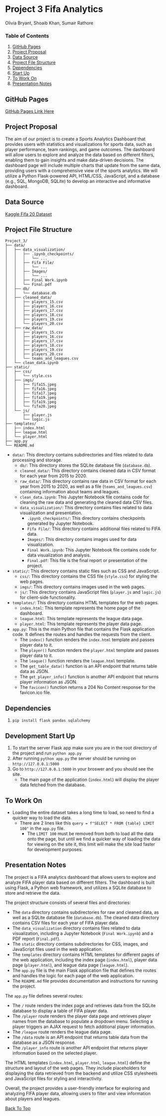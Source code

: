 # Project 3 Fifa Analytics
Olivia Bryant, Shoaib Khan, Sumair Rathore

### Table of Contents
1. [GitHub Pages](#github-pages)
2. [Project Proposal](#project-proposal)
3. [Data Source](#data-source)
4. [Project File Structure](#project-file-structure)
5. [Dependencies](#dependencies)
6. [Start Up](#development-start-up)
7. [To Work On](#to-work-on)
8. [Presentation Notes](#presentation-notes)

## GitHub Pages
[GitHub Pages Link Here](https://xlivia.github.io/project-3-sports-data/)

## Project Proposal
The aim of our project is to create a Sports Analytics Dashboard that provides users with statistics and visualizations for sports data, such as player performance, team rankings, and game outcomes.
The dashboard will allow users to explore and analyze the data based on different filters, enabling them to gain insights and make data-driven decisions.
The dashboard page will include multiple charts that update from the same data, providing users with a comprehensive view of the sports analytics.
We will utilize a Python Flask-powered API, HTML/CSS, JavaScript, and a database (e.g., SQL, MongoDB, SQLite) to develop an interactive and informative dashboard.

## Data Source
[Kaggle Fifa 20 Dataset](https://www.kaggle.com/datasets/stefanoleone992/fifa-20-complete-player-dataset?select=players_20.csv)

## Project File Structure
```
Project_3/
├── data/
│   ├── data_visualization/
│   │   ├── .ipynb_checkpoints/
│   │   │   └── ...
│   │   ├── Fifa File/
│   │   │   └── ...
│   │   ├── Images/
│   │   │   └── ...
│   │   ├── Final Work.ipynb
│   │   └── Final.pdf
│   ├── db/
│   │   └── database.db
│   ├── cleaned_data/
│   │   ├── players_15.csv
│   │   ├── players_16.csv
│   │   ├── players_17.csv
│   │   ├── players_18.csv
│   │   ├── players_19.csv
│   │   └── players_20.csv
│   ├── raw_data/
│   │   ├── players_15.csv
│   │   ├── players_16.csv
│   │   ├── players_17.csv
│   │   ├── players_18.csv
│   │   ├── players_19.csv
│   │   ├── players_20.csv
│   │   └── teams_and_leagues.csv
│   └── clean_data.ipynb
├── static/
│   ├── css/
│   │   └── style.css
│   ├── imgs/
│   │   ├── fifa15.jpeg
│   │   ├── fifa16.jpeg
│   │   ├── fifa17.jpeg
│   │   ├── fifa19.jpeg
│   │   ├── fifa19.jpeg
│   │   └── fifa20.jpeg
│   └── js/
│       ├── player.js
│       └── logic.js
├── templates/
│   ├── index.html
│   ├── league.html
│   └── player.html
├── app.py
└── README.md
```
- `data/`: This directory contains subdirectories and files related to data processing and storage.
    - `db/`: This directory stores the SQLite database file (`database.db`).
    - `cleaned_data/`: This directory contains cleaned data in CSV format for each year from 2015 to 2020.
    - `raw_data/`: This directory contains raw data in CSV format for each year from 2015 to 2020, as well as a file (`teams_and_leagues.csv`) containing information about teams and leagues.
    - `clean_data.ipynb`: This Jupyter Notebook file contains code for cleaning the raw data and generating the cleaned data CSV files.
    - `data_visualization/`: This directory contains files related to data visualization and presentation.
        - `.ipynb_checkpoints/`: This directory contains checkpoints generated by Jupyter Notebook.
        - `Fifa File/`: This directory contains additional files related to FIFA data.
        - `Images/`: This directory contains images used for data visualization.
        - `Final Work.ipynb`: This Jupyter Notebook file contains code for data visualization and analysis.
        - `Final.pdf`: This file is the final report or presentation of the project.
- `static/`: This directory contains static files such as CSS and JavaScript.
    - `css/`: This directory contains the CSS file (`style.css`) for styling the web pages.
    - `imgs/`: This directory contains images used in the web pages.
    - `js/`: This directory contains JavaScript files (`player.js` and `logic.js`) for client-side functionality.
- `templates/`: This directory contains HTML templates for the web pages.
    - `index.html`: This template represents the home page of the dashboard.
    - `league.html`: This template represents the league data page.
    - `player.html`: This template represents the player data page.
- `app.py`: This is the main Python file that contains the Flask application code. It defines the routes and handles the requests from the client.
    - The `index()` function renders the `index.html` template and passes player data to it.
    - The `player()` function renders the `player.html` template and passes player data to it.
    - The `league()` function renders the `league.html` template.
    - The `get_table_data()` function is an API endpoint that returns table data as JSON.
    - The `get_player_info()` function is another API endpoint that returns player information as JSON.
    - The `favicon()` function returns a 204 No Content response for the favicon.ico file.

## Dependencies
1. `pip install flask pandas sqlalchemy`

## Development Start Up
1. To start the server Flask app make sure you are in the root directory of the project and run `python app.py`
2. After running `python app.py` the server should be running on `http://127.0.0.1:5000`
3. Go to `http://127.0.0.1:5000` in your broswer and you should see the site.
    - The main page of the application (`index.html`) will display the player data fetched from the database.

## To Work On
- Loading the entire dataset takes a long time to load, so need to find a quicker way to load the data.
    - There are 2 lines like this `query = f"SELECT * FROM {table} LIMIT 100"` in the `app.py` file.
        - The `LIMIT 100` must be removed from both to load all the data onto the page, but until we find a quicker way of loading the data for viewing on the site it, this limit will make the site load faster for development purposes.

## Presentation Notes
The project is a FIFA analytics dashboard that allows users to explore and analyze FIFA player data based on different filters. The dashboard is built using Flask, a Python web framework, and utilizes a SQLite database to store and retrieve the data.

The project structure consists of several files and directories:
- The `data` directory contains subdirectories for raw and cleaned data, as well as a SQLite database file (`database.db`). The cleaned data directory contains CSV files for each year of FIFA player data.
- The `data_visualization` directory contains files related to data visualization, including a Jupyter Notebook (`Final Work.ipynb`) and a PDF report (`Final.pdf`).
- The `static` directory contains subdirectories for CSS, images, and JavaScript files used in the web application.
- The `templates` directory contains HTML templates for different pages of the web application, including the index page (`index.html`), player data page (`player.html`), and league data page (`league.html`).
- The `app.py` file is the main Flask application file that defines the routes and handles the logic for each page of the web application.
- The `README.md` file provides documentation and instructions for running the project.

The `app.py` file defines several routes:
- The `/` route renders the index page and retrieves data from the SQLite database to display a table of FIFA player data.
- The `/player` route renders the player data page and retrieves player names from the database to populate a dropdown menu. Selecting a player triggers an AJAX request to fetch additional player information.
- The `/league` route renders the league data page.
- The `/data` route is an API endpoint that returns table data from the database as a JSON response.
- The `/player_info` route is another API endpoint that returns player information based on the selected player.

The HTML templates (`index.html`, `player.html`, `league.html`) define the structure and layout of the web pages. They include placeholders for displaying the data retrieved from the backend and utilize CSS stylesheets and JavaScript files for styling and interactivity.

Overall, the project provides a user-friendly interface for exploring and analyzing FIFA player data, allowing users to filter and view information about players and leagues.

[Back To Top](#project-3-fifa-analytics)